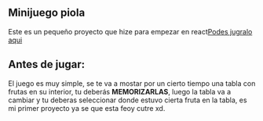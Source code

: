 ## Minijuego piola
Este es un pequeño proyecto que hize para empezar en react[Podes jugralo aqui](https://galaxym4.github.io/memory-game/)

## Antes de jugar:
El juego es muy simple, se te va a mostar por un cierto tiempo una tabla con frutas en su interior, tu deberás **MEMORIZARLAS**, luego la tabla va a cambiar y tu deberas seleccionar donde estuvo cierta fruta en la tabla, es mi primer proyecto ya se que esta feoy cutre xd. 